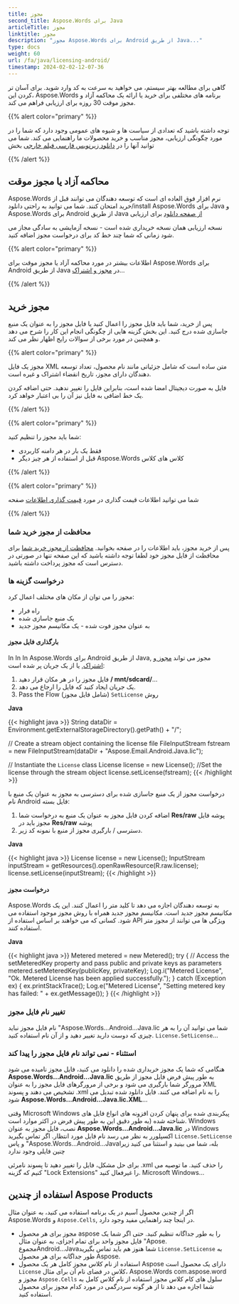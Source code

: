 ```yaml
---
title: مجوز
second_title: Aspose.Words برای Java
articleTitle: مجوز
linktitle: مجوز
description: "مجوز Aspose.Words برای Android از طریق Java..."
type: docs
weight: 60
url: /fa/java/licensing-android/
timestamp: 2024-02-02-12-07-36
---
```


گاهی برای مطالعه بهتر سیستم، می خواهید به سرعت به کد وارد شوید. برای آسان تر کردن این، Aspose.Words برنامه های مختلفی برای خرید یا ارائه یک محاکمه آزاد و مجوز موقت 30 روزه برای ارزیابی فراهم می کند.

{{% alert color="primary" %}}

توجه داشته باشید که تعدادی از سیاست ها و شیوه های عمومی وجود دارد که شما را در مورد چگونگی ارزیابی، مجوز مناسب و خرید محصولات ما راهنمایی می کند. شما می توانید آنها را در [دانلود زیرنویس فارسی فیلم خارجی](https://purchase.aspose.com/policies/) بخش

{{% /alert %}}

## محاکمه آزاد یا مجوز موقت

Aspose.Words نرم افزار فوق العاده ای است که توسعه دهندگان می توانند قبل از خرید امتحان کنند. شما می توانید به راحتی دانلود/install Aspose.Words برای Java و Aspose.Words برای Android از طریق Java [از صفحه دانلود](https://releases.aspose.com/words/androidjava/) برای ارزیابی

نسخه ارزیابی همان نسخه خریداری شده است - نسخه آزمایشی به سادگی مجاز می شود زمانی که شما چند خط کد برای درخواست مجوز اضافه کنید.

{{% alert color="primary" %}}

اطلاعات بیشتر در مورد محاکمه آزاد یا مجوز موقت برای Aspose.Words برای Android از طریق Java در [مجوز و اشتراک](/words/fa/java/licensing/)...

{{% /alert %}}

## مجوز خرید

پس از خرید، شما باید فایل مجوز را اعمال کنید یا فایل مجوز را به عنوان یک منبع جاسازی شده درج کنید. این بخش گزینه هایی از چگونگی انجام این کار را شرح می دهد و همچنین در مورد برخی از سوالات رایج اظهار نظر می کند.

{{% alert color="primary" %}}

مجوز یک فایل XML متن ساده است که شامل جزئیاتی مانند نام محصول، تعداد توسعه دهندگان دارای مجوز، تاریخ انقضاء اشتراک و غیره است.

فایل به صورت دیجیتال امضا شده است، بنابراین فایل را تغییر ندهید. حتی اضافه کردن یک خط اضافی به فایل نیز آن را بی اعتبار خواهد کرد.

{{% /alert %}}

{{% alert color="primary" %}}

شما باید مجوز را تنظیم کنید:

* فقط یک بار در هر دامنه کاربردی
* قبل از استفاده از هر چیز دیگر Aspose.Words کلاس های کلاس

{{% /alert %}}

{{% alert color="primary" %}}

شما می توانید اطلاعات قیمت گذاری در مورد [قیمت گذاری اطلاعات](https://purchase.aspose.com/pricing/words/family/) صفحه

{{% /alert %}}

### محافظت از مجوز خرید شما

پس از خرید مجوز، باید اطلاعات را در صفحه بخوانید. [محافظت از مجوز خرید شما](https://purchase.aspose.com/orders/protecting-your-license-file) برای محافظت از فایل مجوز خود لطفا توجه داشته باشید که این صفحه تنها در صورتی در دسترس است که مجوز پرداخت داشته باشید.

### درخواست گزینه ها

مجوز را می توان از مکان های مختلف اعمال کرد:

* راه فرار
* یک منبع جاسازی شده
* به عنوان مجوز فوت شده - یک مکانیسم مجوز جدید

#### بارگذاری فایل مجوز

In In In Aspose.Words برای Android از طریق Java, مجوز می تواند [مجوز و اشتراک](/words/fa/java/licensing/), یا از یک جریان پر شده است:

1. فایل مجوز را در هر مکان قرار دهید **/ mnt/sdcard/**...
1. یک جریان ایجاد کنید که فایل را ارجاع می دهد.
1. Pass the Flow (شامل فایل مجوز) `SetLicense` روش

**Java**

{{< highlight java >}}
String dataDir = Environment.getExternalStorageDirectory().getPath() + "/";

// Create a stream object containing the license file
FileInputStream fstream = new FileInputStream(dataDir + "Aspose.Email.Android.Java.lic");

// Instantiate the `License` class
License license = new License();
//Set the license through the stream object
license.setLicense(fstream);
{{< /highlight >}}

درخواست مجوز از یک منبع جاسازی شده برای دسترسی به مجوز به عنوان یک منبع با نام Android فایل بسته:

1. اضافه کردن فایل مجوز به عنوان یک منبع به درخواست شما **Res/raw** پوشه
   فایل مجوز باید در **Res/raw** پوشه
1. دسترسی / بارگیری مجوز از منبع با نمونه کد زیر.

**Java**

{{< highlight java >}}
License license = new License();
InputStream inputStream = getResources().openRawResource(R.raw.license);
license.setLicense(inputStream);
{{< /highlight >}}

#### درخواست مجوز

Aspose.Words به توسعه دهندگان اجازه می دهد تا کلید متر را اعمال کنند. این یک مکانیسم مجوز جدید است. مکانیسم مجوز جدید همراه با روش مجوز موجود استفاده می شود. کسانی که می خواهند بر اساس استفاده از API ویژگی ها می توانند از مجوز متر استفاده کنند.

**Java**

{{< highlight java >}}
Metered metered = new Metered();
try
{
	// Access the setMeteredKey property and pass public and private keys as parameters
    metered.setMeteredKey(publicKey, privateKey);
	Log.i("Metered License", "Ok. Metered License has been applied successfully.");
}
catch (Exception ex)
{
    ex.printStackTrace();
    Log.e("Metered License", "Setting metered key has failed: " + ex.getMessage());
}
{{< /highlight >}}

### تغییر نام فایل مجوز

نام فایل مجوز نباید "Aspose.Words...Android...Java.lic شما می توانید آن را به هر چیزی که دوست دارید تغییر دهید و از آن نام استفاده کنید. `License.SetLicense`...

### استثناء - نمی تواند نام فایل مجوز را پیدا کند

هنگامی که شما یک مجوز خریداری شده را دانلود می کنید، فایل مجوز نامیده می شود **Aspose.Words...Android...Java.lic** به طور پیش فرض فایل مجوز از طریق مرورگر شما بارگیری می شود و برخی از مرورگرهای فایل مجوز را به عنوان XML تشخیص می دهند و پسوند .xml را به نام اضافه می کنند. فایل دانلود شده تبدیل می شود **Aspose.Words...Android...Java.lic.XML**...

وقتی Microsoft Windows پیکربندی شده برای پنهان کردن افزونه های انواع فایل های شناخته شده (به طور دقیق این به طور پیش فرض در اکثر موارد است. Windows نصب، فایل مجوز به عنوان **Aspose.Words...Android...Java.lic** در Windows اکسپلورر به نظر می رسد نام فایل مورد انتظار. اگر تماس بگیرید `License.SetLicense` و پاس "Aspose.Words...Android...Javaبله، شما می بینید و استثنا می کنید زیرا چنین فایلی وجود ندارد

برای حل مشکل، فایل را تغییر دهید تا پسوند نامرئی .xml را حذف کنید. ما توصیه می کنیم که گزینه "Lock Extensions" را غیرفعال کنید. Microsoft Windows...

## استفاده از چندین Aspose Products

اگر از چندین محصول آسیم در یک برنامه استفاده می کنید، به عنوان مثال Aspose.Words و `Aspose.Cells`, در اینجا چند راهنمایی مفید وجود دارد.

- مجوز برای هر محصول aspose را به طور جداگانه تنظیم کنید.
  حتی اگر شما یک فایل مجوز واحد برای تمام اجزای، به عنوان مثال "Apose. مجموعAndroid...Javaشما هنوز هم باید تماس بگیرید `License.SetLicense` به طور جداگانه برای هر محصول Aspose.
- استفاده از نام کلاس مجوز کامل
  هر یک محصول Aspose دارای یک محصول است `License` کلاس در فضای نام آن برای مثال، Aspose.Words com.aspose.word مجوز و `Aspose.Cells` سلول های کام کلاس مجوز استفاده از نام کلاس کامل به شما اجازه می دهد تا از هر گونه سردرگمی در مورد کدام مجوز برای محصول استفاده کنید.
